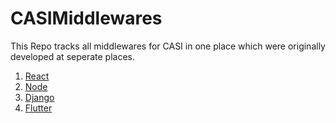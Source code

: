 # CASIMiddlewares

This Repo tracks all middlewares for CASI in one place which were originally developed at seperate places.

1. [React](https://github.com/aryangupta-42/SSOTestClientReact)
2. [Node](https://github.com/Harsh14901/CASI_Node_Middleware)
3. [Django](https://github.com/Harsh14901/CASI_Django_Middleware)
4. [Flutter](https://github.com/Harsh14901/FlutterCASI)
